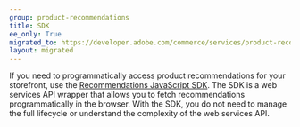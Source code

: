 ```yaml
---
group: product-recommendations
title: SDK
ee_only: True
migrated_to: https://developer.adobe.com/commerce/services/product-recommendations/
layout: migrated
---
```


If you need to programmatically access product recommendations for your storefront, use the [Recommendations JavaScript SDK](https://www.npmjs.com/package/@magento/recommendations-js-sdk). The SDK is a web services API wrapper that allows you to fetch recommendations programmatically in the browser. With the SDK, you do not need to manage the full lifecycle or understand the complexity of the web services API.
